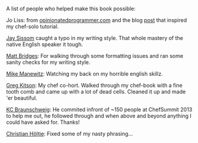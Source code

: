 A list of people who helped make this book possible:

Jo Liss: from [opinionatedprogrammer.com](http://www.opinionatedprogrammer.com/) and the blog [post](http://www.opinionatedprogrammer.com/2011/06/chef-solo-tutorial-managing-a-single-server-with-chef/) that inspired my chef-solo tutorial.

[Jay Sissom](https://github.com/jsissom) caught a typo in my writing style. That whole mastery of the native English speaker it tough.

[Matt Bridges](https://github.com/mattdbridges): For walking through some formatting issues and ran some sanity checks for my writing style.

[Mike Manewitz](https://github.com/manewitz): Watching my back on my horrible english skillz.

[Greg Kitson](https://github.com/awaxa/): My chef co-hort. Walked through my chef-book with a fine tooth comb and came up with a lot of dead cells. Cleaned it up and made 'er beautiful. 

[KC Braunschweig](https://github.com/kcbraunschweig/): He commited infront of ~150 people at ChefSummit 2013 to help me out, he followed through and when above and beyond anything I could have asked for. Thanks!

[Christian Höltje](https://github.com/docwhat): Fixed some of my nasty phrasing...
